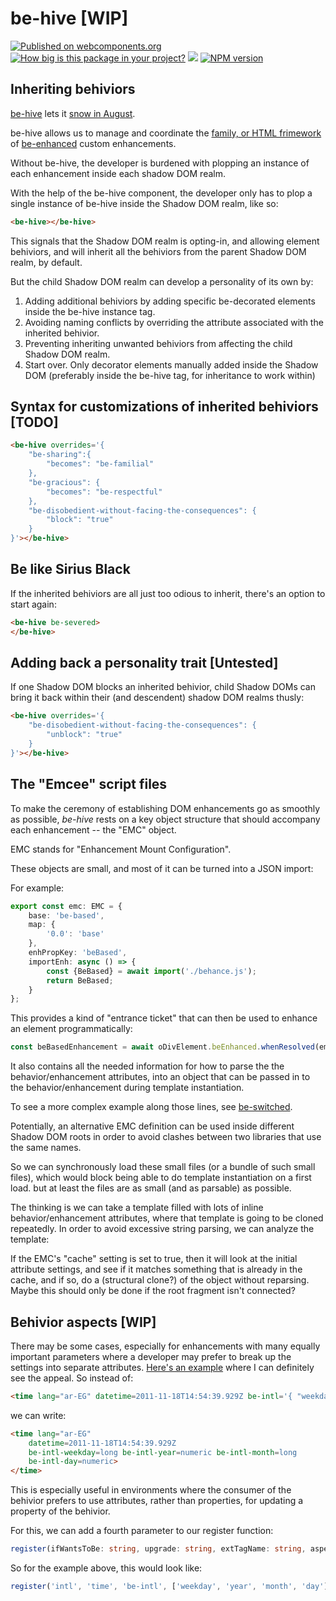 # be-hive [WIP]

[![Published on webcomponents.org](https://img.shields.io/badge/webcomponents.org-published-blue.svg)](https://www.webcomponents.org/element/bahrus/be-hive)
[![How big is this package in your project?](https://img.shields.io/bundlephobia/minzip/be-hive?style=for-the-badge)](https://bundlephobia.com/result?p=be-hive)
<img src="http://img.badgesize.io/https://cdn.jsdelivr.net/npm/be-hive?compression=gzip">
[![NPM version](https://badge.fury.io/js/be-hive.png)](http://badge.fury.io/js/be-hive)

## Inheriting behiviors

[be-hive](https://www.youtube.com/watch?v=SQoOwosJWns) lets it [snow in August](https://www.youtube.com/watch?v=m3dmnOtqrV0).

be-hive allows us to manage and coordinate the [family, or HTML frimework](https://github.com/bahrus/may-it-be) of [be-enhanced](https://github.com/bahrus/be-enhanced) custom enhancements.  

Without be-hive, the developer is burdened with plopping an instance of each enhancement inside each shadow DOM realm.

With the help of the be-hive component, the developer only has to plop a single instance of be-hive inside the Shadow DOM realm, like so:

```html
<be-hive></be-hive>
```

This signals that the Shadow DOM realm is opting-in, and allowing element behiviors, and will inherit all the behiviors from the parent Shadow DOM realm, by default.

But the child Shadow DOM realm can develop a personality of its own by:

1.  Adding additional behiviors by adding specific be-decorated elements inside the be-hive instance tag.
2.  Avoiding naming conflicts by overriding the attribute associated with the inherited behivior.
3.  Preventing inheriting unwanted behiviors from affecting the child Shadow DOM realm.
4.  Start over.  Only decorator elements manually added inside the Shadow DOM (preferably inside the be-hive tag, for inheritance to work within)

## Syntax for customizations of inherited behiviors [TODO]

```html
<be-hive overrides='{
    "be-sharing":{
        "becomes": "be-familial"
    },
    "be-gracious": {
        "becomes": "be-respectful"
    },
    "be-disobedient-without-facing-the-consequences": {
        "block": "true"
    }
}'></be-hive>
```



## Be like Sirius Black

If the inherited behiviors are all just too odious to inherit, there's an option to start again:

```html
<be-hive be-severed>
</be-hive>
```

## Adding back a personality trait [Untested]

If one Shadow DOM blocks an inherited behivior, child Shadow DOMs can bring it back within their (and descendent) shadow DOM realms thusly:

```html
<be-hive overrides='{
    "be-disobedient-without-facing-the-consequences": {
        "unblock": "true"
    }
}'></be-hive>
```


## The "Emcee" script files

To make the ceremony of establishing DOM enhancements go as smoothly as possible, *be-hive* rests on a key object structure that should accompany each enhancement -- the  "EMC" object.  

EMC stands for "Enhancement Mount Configuration".

These objects are small, and most of it can be turned into a JSON import:

For example:

```TypeScript
export const emc: EMC = {
    base: 'be-based',
    map: {
        '0.0': 'base'
    },
    enhPropKey: 'beBased',
    importEnh: async () => {
        const {BeBased} = await import('./behance.js');
        return BeBased;
    }
};
```

This provides a kind of "entrance ticket" that can then be used to enhance an element programmatically:

```TypeScript
const beBasedEnhancement = await oDivElement.beEnhanced.whenResolved(emc);
```

It also contains all the needed information for how to parse the the behavior/enhancement attributes, into an object that can be passed in to the behavior/enhancement during template instantiation.

To see a more complex example along those lines, see [be-switched](https://github.com/bahrus/be-switched/blob/baseline/behivior.ts).



Potentially, an alternative EMC definition can be used inside different Shadow DOM roots in order to avoid clashes between two libraries that use the same names.

So we can synchronously load these small files (or a bundle of such small files), which would block being able to do template instantiation on a first load. but at least the files are as small (and as parsable) as possible.

The thinking is we can take a template filled with lots of inline behavior/enhancement attributes, where that template is going to be cloned repeatedly.  In order to avoid excessive string parsing, we can analyze the template:

If the EMC's "cache" setting is set to true, then it will look at the initial attribute settings, and see if it matches something that is already in the cache, and if so, do a (structural clone?) of the object without reparsing.  Maybe this should only be done if the root fragment isn't connected?

## Behivior aspects [WIP]

There may be some cases, especially for enhancements with many equally important parameters where a developer may prefer to break up the settings into separate attributes. [Here's an example](https://github.com/bahrus/be-intl) where I can definitely see the appeal.  So instead of:

```html
<time lang="ar-EG" datetime=2011-11-18T14:54:39.929Z be-intl='{ "weekday": "long", "year": "numeric", "month": "long", "day": "numeric" }'></time>
```

we can write:

```html
<time lang="ar-EG" 
    datetime=2011-11-18T14:54:39.929Z 
    be-intl-weekday=long be-intl-year=numeric be-intl-month=long
    be-intl-day=numeric>
</time>
```

This is especially useful in environments where the consumer of the behivior prefers to use attributes, rather than properties, for updating a property of the behivior.

For this, we can add a fourth parameter to our register function:

```Typescript
register(ifWantsToBe: string, upgrade: string, extTagName: string, aspects: string[]);
```

So for the example above, this would look like:

```Typescript
register('intl', 'time', 'be-intl', ['weekday', 'year', 'month', 'day']);
```

  

